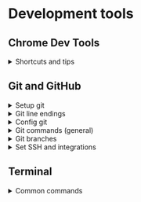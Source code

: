# Development tools

## Chrome Dev Tools
<details>
<summary>Shortcuts and tips</summary>

- Shortcuts (menu => shortcuts)
  - `ctrl + F` search (by any word)
  - `ctrl + shift + F` search across all sources
  - `tab` `tab + shift` step forward / back when adding changes
  - `H` hide chosen element of the html (adds `visibility: hidden;`)
  - `F2` to be able to edit html
  - `+` in styles will create a selector for the element
  - `shift + click` on color will change it's output
- `document.body.contentEditable = true;`
- can change sizes in the block with metrics
- in the device emulation can pick pixel density
- settings => coverage lets to see all the rules, which are not applied to the page

</details>

## Git and GitHub
<details>
<summary>Setup git</summary>

- download git (both mac and win)
- download terminal
- for ru version (if needed): `environment` => `set LC_ALL=ru_RU.UTF-8` and `set LANG=ru_RU.UTF-8`

</details>

<details>
<summary>Git line endings</summary>

- set inside `.gitattributes` file
- `*.md text` for text file to be converted `CRLF` (win) => `LF` (macOS, linux)
- `*.png binary` for `-text -diff` macros

</details>


<details>
<summary>Config git</summary>

```bash
git config --global user.name "<name>"
git config -g user.email "<email>"

# stored in the user's dir .gitconfig file path: ~/.gitconfig
git config --list

# to add git to current folder
git init
```

</details>

<details>
<summary>Git commands (general)</summary>

```bash
git help <command>
git status

# dir current add to index files for commit
git add .
# add particular file(s)
git add <path-to-file>
# creates a save
git commit -m "<message>"
# to correct the last commits message (amend changes hash)
git commit --amend -m "<message>"
# switches to commit, shows log till this commit
git checkout <commit hash>
# shows commit file content -p readable format
git cat-file -p <commit hash>

git diff
# indexed files
git diff --staged

# history
git log
git log --oneline
# shows the whole log
git log --all
git log --graph
# shows only 1/2/3/4/... last commits
git log -1<2/3/4...>
# to show the content of the commit
git show <commit hash>

# for not commited, reset file to last commit, even if the file was deleted, can't reverse this command
git checkout <file>
# resets file to the state in the commit
git checkout <commit hash> <file>
# to unstage indexed, but not yet commited file
git reset HEAD <file>
# these 2 commands remove file from commit and delete from folder
git rm <file>
git commit --amend --no-edit
# these 2 commands remove file from commit and keep unstaged in folder
git rm --cached <file>
git commit --amend --no-edit
```

</details>

<details>
<summary>Git branches</summary>

- `HEAD` indicates current state (where we currently are)
- when we create a new commit in a branch, the pointer jumps to the last commit
```bash
# or without hash for current commit, creates a pointer to commit
git checkout -b <pointer name> <comment hash>
# creates a merge commit, the pointer will be current branch
git merge <pointer-to-merge> -m "<message>"
git push origin <what-to-push>:<where-to-push>
# to remove branch
git push :<where-to-push>
# to rename current branch
git branch -m <name>
# to get all branches from repo
git fetch origin
# to create a new branch from existing pointer
git checkout -b <new-pointer-name> origin/<branch-name>
# to link current branch to repo branch
git branch --set-upstream-to=origin/<name>
# to show links between branches
git branch -vv 
```

</details>

<details>
<summary>Set SSH and integrations</summary>

- store private key only on your computer
- load public key to repo
```bash
# to link remote and local repos
git remote add origin <git@github.com...>
# shows remote repos
git remote -v
git push -u origin master

# creates a folder in user's folder, create an SSH key in this folder
mkdir ~/.ssh
# where -t rsa sets key type and -b 4096 sets key length (bit)
ssh-keygen -t rsa -b 4096 -C "<email@email.com>"
# copy content to github
cat <key>.pub
# to check if the key works
ssh -T -i ~/.ssh/<key> git@github.com
# permission denied?
ssh -T git@github.com
# for settings (also using the appropriate private key)
~/.ssh/config
# add to the config file
Host github.com
    IdentityFile ~/.ssh/key
```

</details>

## Terminal
<details>
<summary>Common commands</summary>

```bash
# full path to current dir
pwd
# change dir
cd
# to previous folder
cd -
# creates a dir or file
mkdir name
touch name

ls <path/to>
# vertically
ls -1
# +hidden
ls -a
# or instead of . add path to open dir or file
open .
start .
# shows the content
cat <file>
```

</details>